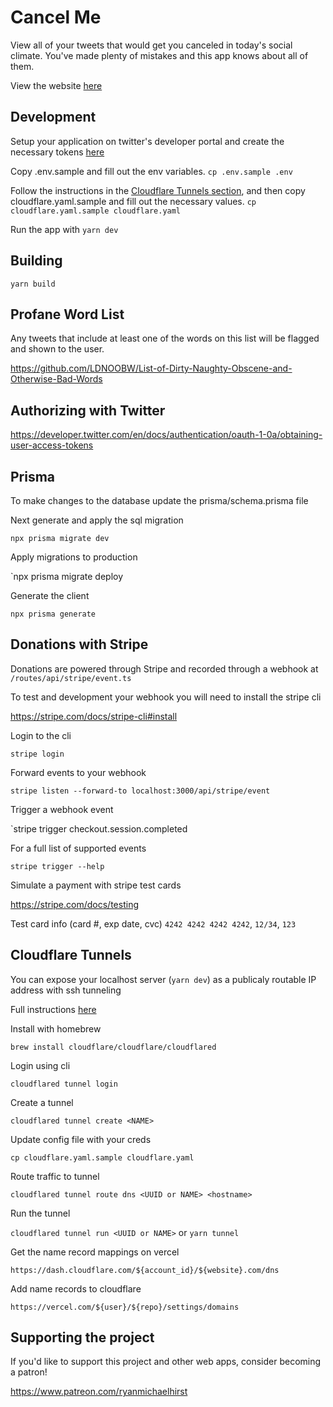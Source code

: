 # Cancel Me

View all of your tweets that would get you canceled in today's social climate. You've made plenty of mistakes and this app knows about all of them.

View the website [here](https://cancelme.io)

## Development

Setup your application on twitter's developer portal and create the necessary tokens [here](https://developer.twitter.com/en/portal/dashboard)

Copy .env.sample and fill out the env variables.
`cp .env.sample .env`

Follow the instructions in the [Cloudflare Tunnels section](#Cloudflare-Tunnels), and then copy cloudflare.yaml.sample and fill out the necessary values. 
`cp cloudflare.yaml.sample cloudflare.yaml`

Run the app with `yarn dev`

## Building

`yarn build`

## Profane Word List

Any tweets that include at least one of the words on this list will be flagged and shown to the user.

https://github.com/LDNOOBW/List-of-Dirty-Naughty-Obscene-and-Otherwise-Bad-Words

## Authorizing with Twitter

https://developer.twitter.com/en/docs/authentication/oauth-1-0a/obtaining-user-access-tokens

## Prisma

To make changes to the database update the prisma/schema.prisma file

Next generate and apply the sql migration

`npx prisma migrate dev`

Apply migrations to production

`npx prisma migrate deploy

Generate the client

`npx prisma generate`

## Donations with Stripe

Donations are powered through Stripe and recorded through a webhook at `/routes/api/stripe/event.ts`

To test and development your webhook you will need to install the stripe cli

https://stripe.com/docs/stripe-cli#install

Login to the cli

`stripe login`

Forward events to your webhook

`stripe listen --forward-to localhost:3000/api/stripe/event`

Trigger a webhook event

`stripe trigger checkout.session.completed

For a full list of supported events

`stripe trigger --help`

Simulate a payment with stripe test cards

https://stripe.com/docs/testing

Test card info (card #, exp date, cvc)
`4242 4242 4242 4242`, `12/34`, `123`

## Cloudflare Tunnels

You can expose your localhost server (`yarn dev`) as a publicaly routable IP address with ssh tunneling

Full instructions [here](https://developers.cloudflare.com/cloudflare-one/connections/connect-apps/install-and-setup/tunnel-guide/local/#set-up-a-tunnel-locally-cli-setup)

Install with homebrew

`brew install cloudflare/cloudflare/cloudflared`

Login using cli

`cloudflared tunnel login`

Create a tunnel

`cloudflared tunnel create <NAME>`

Update config file with your creds

`cp cloudflare.yaml.sample cloudflare.yaml`

Route traffic to tunnel

`cloudflared tunnel route dns <UUID or NAME> <hostname>`

Run the tunnel

`cloudflared tunnel run <UUID or NAME>` or `yarn tunnel`

Get the name record mappings on vercel

`https://dash.cloudflare.com/${account_id}/${website}.com/dns`

Add name records to cloudflare

`https://vercel.com/${user}/${repo}/settings/domains`

## Supporting the project
If you'd like to support this project and other web apps, consider becoming a patron!

https://www.patreon.com/ryanmichaelhirst